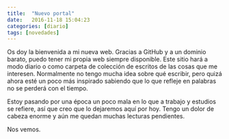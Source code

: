 ```yaml
---
title:  "Nuevo portal"
date:   2016-11-18 15:04:23
categories: [diario]
tags: [novedades]
---
```

Os doy la bienvenida a mi nueva web. Gracias a GitHub y a un dominio barato, puedo tener mi propia web siempre disponible. Este sitio hará a modo diario o como carpeta de colección de escritos de las cosas que me interesen. Normalmente no tengo mucha idea sobre qué escribir, pero quizá ahora esté un poco más inspirado sabiendo que lo que refleje en palabras no se perderá con el tiempo.

Estoy pasando por una época un poco mala en lo que a trabajo y estudios se refiere, así que creo que lo dejaremos aquí por hoy. Tengo un dolor de cabeza enorme y aún me quedan muchas lecturas pendientes.

Nos vemos.